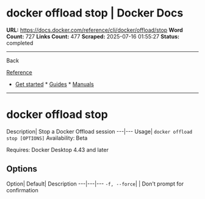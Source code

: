 # docker offload stop | Docker Docs

**URL:** https://docs.docker.com/reference/cli/docker/offload/stop
**Word Count:** 727
**Links Count:** 477
**Scraped:** 2025-07-16 01:55:27
**Status:** completed

---

Back

[Reference](https://docs.docker.com/reference/)

  * [Get started](https://docs.docker.com/get-started/)   * [Guides](https://docs.docker.com/guides/)   * [Manuals](https://docs.docker.com/manuals/)

* * *

# docker offload stop

Description| Stop a Docker Offload session   ---|---   Usage| `docker offload stop [OPTIONS]`      Availability: Beta 

Requires: Docker Desktop 4.43 and later

## Options

Option| Default| Description   ---|---|---   `-f, --force`| | Don't prompt for confirmation